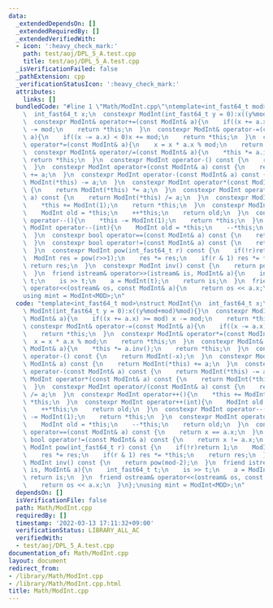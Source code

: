 ```yaml
---
data:
  _extendedDependsOn: []
  _extendedRequiredBy: []
  _extendedVerifiedWith:
  - icon: ':heavy_check_mark:'
    path: test/aoj/DPL_5_A.test.cpp
    title: test/aoj/DPL_5_A.test.cpp
  _isVerificationFailed: false
  _pathExtension: cpp
  _verificationStatusIcon: ':heavy_check_mark:'
  attributes:
    links: []
  bundledCode: "#line 1 \"Math/ModInt.cpp\"\ntemplate<int_fast64_t mod>\nstruct ModInt{\n\
    \  int_fast64_t x;\n  constexpr ModInt(int_fast64_t y = 0):x((y%mod+mod)%mod){}\n\
    \  constexpr ModInt& operator+=(const ModInt& a){\n    if((x += a.x) >= mod) x\
    \ -= mod;\n    return *this;\n  }\n  constexpr ModInt& operator-=(const ModInt&\
    \ a){\n    if((x -= a.x) < 0)x += mod;\n    return *this;\n  }\n  constexpr ModInt&\
    \ operator*=(const ModInt& a){\n    x = x * a.x % mod;\n    return *this;\n  }\n\
    \  constexpr ModInt& operator/=(const ModInt& a){\n    *this *= a.inv();\n   \
    \ return *this;\n  }\n  constexpr ModInt operator-() const {\n    return ModInt(-x);\n\
    \  }\n  constexpr ModInt operator+(const ModInt& a) const {\n    return ModInt(*this)\
    \ += a;\n  }\n  constexpr ModInt operator-(const ModInt& a) const {\n    return\
    \ ModInt(*this) -= a;\n  }\n  constexpr ModInt operator*(const ModInt& a) const\
    \ {\n    return ModInt(*this) *= a;\n  }\n  constexpr ModInt operator/(const ModInt&\
    \ a) const {\n    return ModInt(*this) /= a;\n  }\n  constexpr ModInt operator++(){\n\
    \    *this += ModInt(1);\n    return *this;\n  }\n  constexpr ModInt operator++(int){\n\
    \    ModInt old = *this;\n    ++*this;\n    return old;\n  }\n  constexpr ModInt\
    \ operator--(){\n    *this -= ModInt(1);\n    return *this;\n  }\n  constexpr\
    \ ModInt operator--(int){\n    ModInt old = *this;\n    --*this;\n    return old;\n\
    \  }\n  constexpr bool operator==(const ModInt& a) const {\n    return x == a.x;\n\
    \  }\n  constexpr bool operator!=(const ModInt& a) const {\n    return x != a.x;\n\
    \  }\n  constexpr ModInt pow(int_fast64_t r) const {\n    if(!r)return 1;\n  \
    \  ModInt res = pow(r>>1);\n    res *= res;\n    if(r & 1) res *= *this;\n   \
    \ return res;\n  }\n  constexpr ModInt inv() const {\n    return pow(mod-2);\n\
    \  }\n  friend istream& operator>>(istream& is, ModInt& a){\n    int_fast64_t\
    \ t;\n    is >> t;\n    a = ModInt(t);\n    return is;\n  }\n  friend ostream&\
    \ operator<<(ostream& os, const ModInt& a){\n    return os << a.x;\n  }\n};\n\
    using mint = ModInt<MOD>;\n"
  code: "template<int_fast64_t mod>\nstruct ModInt{\n  int_fast64_t x;\n  constexpr\
    \ ModInt(int_fast64_t y = 0):x((y%mod+mod)%mod){}\n  constexpr ModInt& operator+=(const\
    \ ModInt& a){\n    if((x += a.x) >= mod) x -= mod;\n    return *this;\n  }\n \
    \ constexpr ModInt& operator-=(const ModInt& a){\n    if((x -= a.x) < 0)x += mod;\n\
    \    return *this;\n  }\n  constexpr ModInt& operator*=(const ModInt& a){\n  \
    \  x = x * a.x % mod;\n    return *this;\n  }\n  constexpr ModInt& operator/=(const\
    \ ModInt& a){\n    *this *= a.inv();\n    return *this;\n  }\n  constexpr ModInt\
    \ operator-() const {\n    return ModInt(-x);\n  }\n  constexpr ModInt operator+(const\
    \ ModInt& a) const {\n    return ModInt(*this) += a;\n  }\n  constexpr ModInt\
    \ operator-(const ModInt& a) const {\n    return ModInt(*this) -= a;\n  }\n  constexpr\
    \ ModInt operator*(const ModInt& a) const {\n    return ModInt(*this) *= a;\n\
    \  }\n  constexpr ModInt operator/(const ModInt& a) const {\n    return ModInt(*this)\
    \ /= a;\n  }\n  constexpr ModInt operator++(){\n    *this += ModInt(1);\n    return\
    \ *this;\n  }\n  constexpr ModInt operator++(int){\n    ModInt old = *this;\n\
    \    ++*this;\n    return old;\n  }\n  constexpr ModInt operator--(){\n    *this\
    \ -= ModInt(1);\n    return *this;\n  }\n  constexpr ModInt operator--(int){\n\
    \    ModInt old = *this;\n    --*this;\n    return old;\n  }\n  constexpr bool\
    \ operator==(const ModInt& a) const {\n    return x == a.x;\n  }\n  constexpr\
    \ bool operator!=(const ModInt& a) const {\n    return x != a.x;\n  }\n  constexpr\
    \ ModInt pow(int_fast64_t r) const {\n    if(!r)return 1;\n    ModInt res = pow(r>>1);\n\
    \    res *= res;\n    if(r & 1) res *= *this;\n    return res;\n  }\n  constexpr\
    \ ModInt inv() const {\n    return pow(mod-2);\n  }\n  friend istream& operator>>(istream&\
    \ is, ModInt& a){\n    int_fast64_t t;\n    is >> t;\n    a = ModInt(t);\n   \
    \ return is;\n  }\n  friend ostream& operator<<(ostream& os, const ModInt& a){\n\
    \    return os << a.x;\n  }\n};\nusing mint = ModInt<MOD>;\n"
  dependsOn: []
  isVerificationFile: false
  path: Math/ModInt.cpp
  requiredBy: []
  timestamp: '2022-03-13 17:11:32+09:00'
  verificationStatus: LIBRARY_ALL_AC
  verifiedWith:
  - test/aoj/DPL_5_A.test.cpp
documentation_of: Math/ModInt.cpp
layout: document
redirect_from:
- /library/Math/ModInt.cpp
- /library/Math/ModInt.cpp.html
title: Math/ModInt.cpp
---
```

